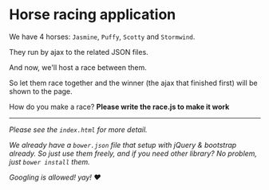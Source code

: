 # Horse racing application

We have 4 horses: `Jasmine`, `Puffy`, `Scotty` and `Stormwind`.

They run by ajax to the related JSON files.

And now, we'll host a race between them.

So let them race together and the winner (the ajax that finished first) will be shown to the page.

How do you make a race? **Please write the race.js to make it work**

---

*Please see the `index.html` for more detail.*
 
*We already have a `bower.json` file that setup with jQuery & bootstrap already. So just use them freely, and if you need other library? No problem, just `bower install` them.*

*Googling is allowed! yay! :heart:* 
